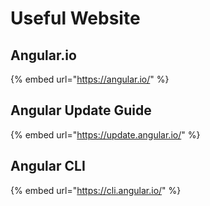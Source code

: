 # Useful Website

## Angular.io

{% embed url="https://angular.io/" %}



## Angular Update Guide

{% embed url="https://update.angular.io/" %}



## Angular CLI

{% embed url="https://cli.angular.io/" %}



